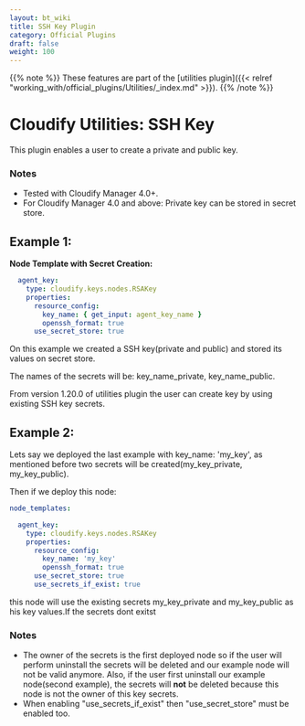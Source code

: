 ```yaml
---
layout: bt_wiki
title: SSH Key Plugin
category: Official Plugins
draft: false
weight: 100
---
```

{{% note %}}
These features are part of the [utilities plugin]({{< relref "working_with/official_plugins/Utilities/_index.md" >}}).
{{% /note %}}


# Cloudify Utilities: SSH Key

This plugin enables a user to create a private and public key.

### Notes

- Tested with Cloudify Manager 4.0+.
- For Cloudify Manager 4.0 and above: Private key can be stored in secret store.
 
## Example 1:

**Node Template with Secret Creation:**

```yaml
  agent_key:
    type: cloudify.keys.nodes.RSAKey
    properties:
      resource_config:
        key_name: { get_input: agent_key_name }
        openssh_format: true
      use_secret_store: true
```
On this example we created a SSH key(private and public) and stored its values on secret store.

The names of the secrets will be: key_name_private, key_name_public.

From version 1.20.0 of utilities plugin the user can create key by using existing SSH key secrets.

## Example 2:
Lets say we deployed the last example with key_name: 'my_key', as mentioned before two secrets will be created(my_key_private, my_key_public).

Then if we deploy this node:
```yaml
node_templates:

  agent_key:
    type: cloudify.keys.nodes.RSAKey
    properties:
      resource_config:
        key_name: 'my_key'
        openssh_format: true
      use_secret_store: true
      use_secrets_if_exist: true
```

this node will use the existing secrets my_key_private and my_key_public 
as his key values.If the secrets dont exitst 

### Notes

- The owner of the secrets is the first deployed node so if the user 
will perform uninstall the secrets will be deleted and our example node will 
not be valid anymore.
Also, if the user first uninstall our example node(second example), the secrets 
will **not** be deleted because this node is not the owner of this key secrets.
- When enabling "use_secrets_if_exist" then "use_secret_store" must be enabled too.
